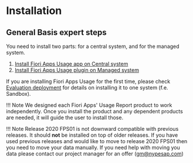 # Installation

## General Basis expert steps

You need to install two parts: for a central system, and for the managed system.

1. [Install Fiori Apps Usage app on Central system](inst-cen.md)
2. [Install Fiori Apps Usage plugin on Managed system](inst-man.md)

If you are installing Fiori Apps Usage for the first time, please check [Evaluation deployment](eval-dep.md) for details on installing it to one system (f.e. Sandbox).

!!! Note
    We designed each Fiori Apps' Usage Report product to work independently. Once you install the product and any dependent products are needed, it will guide the user to install those.

!!! Note
    Release 2020 FPS01 is not downward compatible with previous releases. It should **not** be installed on top of older releases. If you have used previous releases and would like to move to release 2020 FPS01 then you need to move your data manually. If you need help with moving you data please contact our project manager for an offer (gm@nypesap.com)